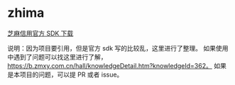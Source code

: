 # zhima
[芝麻信用官方 SDK 下载](https://b.zmxy.com.cn/technology/sdkDownload.htm)

说明：因为项目要引用，但是官方 sdk 写的比较乱，这里进行了整理。
如果使用中遇到了问题可以找这里进行了解，https://b.zmxy.com.cn/hall/knowledgeDetail.htm?knowledgeId=362。
如果是本项目的问题，可以提 PR 或者 issue。